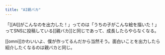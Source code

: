 ```yaml
---
title: "AI親バカ"
---
```


「[[AI]]がこんなのを出力した！」ってのは「うちの子がこんな絵を描いた！」ってSNSに投稿している[[親バカ]]と同じであって、成長したらやらなくなる。

[[omni]]かわいいよ、僕が作ってるんだから当然そう。面白いことを出力したら紹介したくなるのは親バカと同じ。
